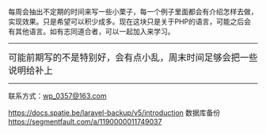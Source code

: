 <p>每周会抽出不定期的时间来写一些小栗子，每一个例子里面都会有介绍怎样去做，实现效果。只是希望可以积少成多。现在这块只是关于PHP的语言，可能之后会有其他语言。如有志同道合者，可以一起加入来学习。</p>

----------

<font size=4 >可能前期写的不是特别好，会有点小乱，周末时间足够会把一些说明给补上</font>

---------

联系方式：wp_0357@163.com




https://docs.spatie.be/laravel-backup/v5/introduction 数据库备份
https://segmentfault.com/a/1190000011749037 